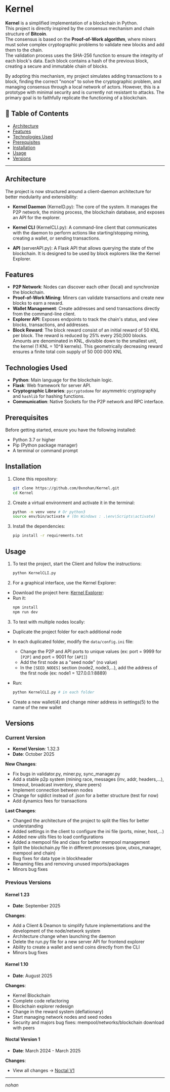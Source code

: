 # Kernel

**Kernel** is a simplified implementation of a blockchain in Python.  
This project is directly inspired by the consensus mechanism and chain structure of **Bitcoin**.  
The consensus is based on the **Proof-of-Work algorithm**, where miners must solve complex cryptographic problems to validate new blocks and add them to the chain.  
The validation process uses the SHA-256 function to ensure the integrity of each block's data. Each block contains a hash of the previous block, creating a secure and immutable chain of blocks.

By adopting this mechanism, my project simulates adding transactions to a block, finding the correct "nonce" to solve the cryptographic problem, and managing consensus through a local network of actors. However, this is a prototype with minimal security and is currently not resistant to attacks. The primary goal is to faithfully replicate the functioning of a blockchain.

## 📝 Table of Contents

- [Architecture](#architecture)
- [Features](#features)
- [Technologies Used](#technologies-used)
- [Prerequisites](#prerequisites)
- [Installation](#installation)
- [Usage](#usage)
- [Versions](#versions)

---
## Architecture

The project is now structured around a client-daemon architecture for better modularity and extensibility:

- **Kernel Daemon** (KernelD.py): The core of the system. It manages the P2P network, the mining process, the blockchain database, and exposes an API for the explorer.

- **Kernel CLI** (KernelCLI.py): A command-line client that communicates with the daemon to perform actions like starting/stopping mining, creating a wallet, or sending transactions.

- **API** (serverAPI.py): A Flask API that allows querying the state of the blockchain. It is designed to be used by block explorers like the Kernel Explorer.

## Features

- **P2P Network**: Nodes can discover each other (local) and synchronize the blockchain.
- **Proof-of-Work Mining**: Miners can validate transactions and create new blocks to earn a reward.
- **Wallet Management**: Create addresses and send transactions directly from the command-line client.
- **Explorer API**: Exposes endpoints to track the chain's status, and view blocks, transactions, and addresses.
- **Block Reward**: The block reward consist of an initial reward of 50 KNL per block. The reward is reduced by 25% every 250,000 blocks.
  Amounts are denominated in KNL, divisible down to the smallest unit, the kernel (1 KNL = 10^8 kernels).
  This geometrically decreasing reward ensures a finite total coin supply of 50 000 000 KNL
  
## Technologies Used

- **Python**: Main language for the blockchain logic.
- **Flask**: Web framework for server API.
- **Cryptographic Libraries**: `pycryptodome` for asymmetric cryptography and `hashlib` for hashing functions.
- **Communication**: Native Sockets for the P2P network and RPC interface.

## Prerequisites

Before getting started, ensure you have the following installed:

- Python 3.7 or higher
- Pip (Python package manager)
- A terminal or command prompt

## Installation

1. Clone this repository:
   ```bash
   git clone https://github.com/0xnohan/Kernel.git
   cd Kernel

2. Create a virtual environment and activate it in the terminal:
   ```bash
   python -m venv venv # Or python3
   source env/bin/activate # (On Windows : .\env\Scripts\activate)

3. Install the dependencies:
   ```bash
   pip install -r requirements.txt

## Usage
    
 1. To test the project, start the Client and follow the instructions:
    ```bash
    python KernelCLI.py

 2. For a graphical interface, use the Kernel Explorer:
  - Download the project here: [Kernel Explorer](https://github.com/0xnohan/KernelExplorer):
  - Run it:
    ```bash
    npm install
    npm run dev

 3. To test with multiple nodes locally:
  - Duplicate the project folder for each additional node
  
  - In each duplicated folder, modify the `data/config.ini` file:
    - Change the P2P and API ports to unique values (ex: port = 9999 for `[P2P]` and port = 9001 for `[API]`)
    - Add the first node as a "seed node" (no value)
    - In the `[SEED_NODES]` section (node2, node3,...), add the address of the first node (ex: node1 = 127.0.0.1:8889)

  - Run: 
    ```bash
    python KernelCLI.py # in each folder
    
  - Create a new wallet(4) and change miner address in settings(5) to the name of the new wallet 

## Versions

### Current Version

- **Kernel Version**: 1.32.3
- **Date**: October 2025

**New Changes**:
- Fix bugs in validator.py, miner.py, sync_manager.py
- Add a stable p2p system (mining race, messages (inv, addr, headers,...), timeout, broadcast inventory, share peers)
- Implement connection between nodes
- Change for sqldict instead of .json for a better structure (test for now)
- Add dynamics fees for transactions

**Last Changes**:
- Changed the architecture of the project to split the files for better understanding
- Added settings in the client to configure the ini file (ports, miner, host,...)
- Added new utils files to load configurations
- Added a mempool file and class for better mempool management
- Split the blockchain.py file in different processes (pow, utxos_manager, mempool and chain)
- Bug fixes for data type in blockheader
- Renaming files and removing unused imports/packages
- Minors bug fixes

### Previous Versions


#### Kernel 1.23
- **Date**: September 2025

**Changes**:
- Add a Client & Deamon to simplify future implementations and the development of the node/network system
- Architecture change when launching the daemon
- Delete the run.py file for a new server API for frontend explorer
- Ability to create a wallet and send coins directly from the CLI
- Minors bug fixes

#### Kernel 1.10
- **Date**: August 2025

**Changes**:
- Kernel Blockchain
- Complete code refactoring
- Blockchain explorer redesign
- Change in the reward system (deflationary)
- Start managing network nodes and seed nodes
- Security and majors bug fixes: mempool/networks/blockchain download with peers


#### Noctal Version 1 
- **Date**: March 2024 - March 2025

**Changes**:

- View all changes -> [Noctal V1](https://github.com/0xnohan/Noctal)

---

*nohan*
